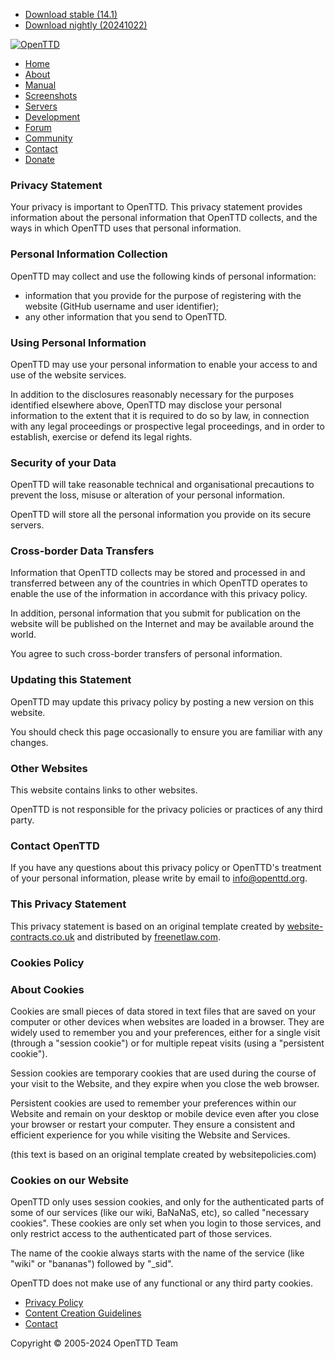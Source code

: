 * [Download stable (14.1)](https://www.openttd.org/downloads/openttd-releases/latest.html)
* [Download nightly (20241022)](https://www.openttd.org/downloads/openttd-nightlies/latest.html)

[![OpenTTD](/static/img/layout/openttd-logo.png)](https://www.openttd.org/)

* [Home](https://www.openttd.org/)
* [About](https://www.openttd.org/about.html)
* [Manual](https://wiki.openttd.org/)
* [Screenshots](https://www.openttd.org/screenshots.html)
* [Servers](https://servers.openttd.org/)
* [Development](https://www.openttd.org/development.html)
* [Forum](https://forum.openttd.org/)
* [Community](https://wiki.openttd.org/en/Community/Community)
* [Contact](https://www.openttd.org/contact.html)
* [Donate](https://www.openttd.org/donate.html)

### Privacy Statement

Your privacy is important to OpenTTD. This privacy statement provides information about the personal information that OpenTTD collects, and the ways in which OpenTTD uses that personal information.

### Personal Information Collection

OpenTTD may collect and use the following kinds of personal information:

* information that you provide for the purpose of registering with the website (GitHub username and user identifier);
* any other information that you send to OpenTTD.

### Using Personal Information

OpenTTD may use your personal information to enable your access to and use of the website services.

In addition to the disclosures reasonably necessary for the purposes identified elsewhere above, OpenTTD may disclose your personal information to the extent that it is required to do so by law, in connection with any legal proceedings or prospective legal proceedings, and in order to establish, exercise or defend its legal rights.

### Security of your Data

OpenTTD will take reasonable technical and organisational precautions to prevent the loss, misuse or alteration of your personal information.

OpenTTD will store all the personal information you provide on its secure servers.

### Cross-border Data Transfers

Information that OpenTTD collects may be stored and processed in and transferred between any of the countries in which OpenTTD operates to enable the use of the information in accordance with this privacy policy.

In addition, personal information that you submit for publication on the website will be published on the Internet and may be available around the world.

You agree to such cross-border transfers of personal information.

### Updating this Statement

OpenTTD may update this privacy policy by posting a new version on this website.

You should check this page occasionally to ensure you are familiar with any changes.

### Other Websites

This website contains links to other websites.

OpenTTD is not responsible for the privacy policies or practices of any third party.

### Contact OpenTTD

If you have any questions about this privacy policy or OpenTTD's treatment of your personal information, please write by email to [info@openttd.org](mailto:info@openttd.org).

### This Privacy Statement

This privacy statement is based on an original template created by [website-contracts.co.uk](http://website-contracts.co.uk/) and distributed by [freenetlaw.com](http://freenetlaw.com/).

### Cookies Policy

### About Cookies

Cookies are small pieces of data stored in text files that are saved on your computer or other devices when websites are loaded in a browser. They are widely used to remember you and your preferences, either for a single visit (through a "session cookie") or for multiple repeat visits (using a "persistent cookie").

Session cookies are temporary cookies that are used during the course of your visit to the Website, and they expire when you close the web browser.

Persistent cookies are used to remember your preferences within our Website and remain on your desktop or mobile device even after you close your browser or restart your computer. They ensure a consistent and efficient experience for you while visiting the Website and Services.

(this text is based on an original template created by websitepolicies.com)

### Cookies on our Website

OpenTTD only uses session cookies, and only for the authenticated parts of some of our services (like our wiki, BaNaNaS, etc), so called "necessary cookies". These cookies are only set when you login to those services, and only restrict access to the authenticated part of those services.

The name of the cookie always starts with the name of the service (like "wiki" or "bananas") followed by "\_sid".

OpenTTD does not make use of any functional or any third party cookies.

* [Privacy Policy](https://www.openttd.org/policy.html)
* [Content Creation Guidelines](https://www.openttd.org/content-creators.html)
* [Contact](https://www.openttd.org/contact.html)

Copyright © 2005-2024 OpenTTD Team